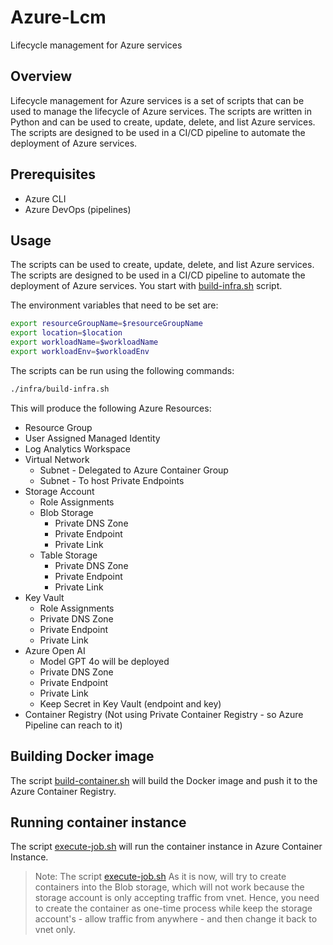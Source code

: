 # Azure-Lcm
Lifecycle management for Azure services

## Overview

Lifecycle management for Azure services is a set of scripts that can be used to manage the lifecycle of Azure services. The scripts are written in Python and can be used to create, update, delete, and list Azure services. The scripts are designed to be used in a CI/CD pipeline to automate the deployment of Azure services.

## Prerequisites

- Azure CLI
- Azure DevOps (pipelines)

## Usage

The scripts can be used to create, update, delete, and list Azure services. The scripts are designed to be used in a CI/CD pipeline to automate the deployment of Azure services. You start with [build-infra.sh](./infra/build-infra.sh) script.


The environment variables that need to be set are:

```bash
export resourceGroupName=$resourceGroupName
export location=$location
export workloadName=$workloadName
export workloadEnv=$workloadEnv
```

The scripts can be run using the following commands:

```bash
./infra/build-infra.sh
```

This will produce the following Azure Resources:

- Resource Group
- User Assigned Managed Identity
- Log Analytics Workspace
- Virtual Network
    - Subnet - Delegated to Azure Container Group
    - Subnet - To host Private Endpoints
- Storage Account
    - Role Assignments
    - Blob Storage
        - Private DNS Zone
        - Private Endpoint
        - Private Link
    - Table Storage
        - Private DNS Zone
        - Private Endpoint
        - Private Link
- Key Vault
    - Role Assignments
    - Private DNS Zone
    - Private Endpoint
    - Private Link
- Azure Open AI
    - Model GPT 4o will be deployed
    - Private DNS Zone
    - Private Endpoint
    - Private Link
    - Keep Secret in Key Vault (endpoint and key)
- Container Registry (Not using Private Container Registry - so Azure Pipeline can reach to it)


## Building Docker image

The script [build-container.sh](./infra/build-container.sh) will build the Docker image and push it to the Azure Container Registry.

## Running container instance

The script [execute-job.sh](./infra/execute-job.sh) will run the container instance in Azure Container Instance.

> Note: The script [execute-job.sh](./infra/execute-job.sh) As it is now, will try to create containers into the Blob storage, which will not work because the storage account is only accepting traffic from vnet. Hence, you need to create the container as one-time process while keep the storage account's - allow traffic from anywhere - and then change it back to vnet only.

